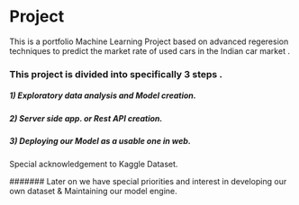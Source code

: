 # Project


This is a portfolio Machine Learning Project based on advanced regeresion techniques to predict the market rate of used cars in the Indian car market .
### This project is divided into specifically 3 steps .
##### 1) Exploratory data analysis and Model creation.
##### 2) Server side app. or Rest API creation.
##### 3) Deploying our Model as a usable one in web.

Special acknowledgement to Kaggle Dataset.

####### Later on we have special priorities and interest in developing our own dataset & Maintaining our model engine.
